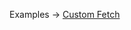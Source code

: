 <p class="ExampleLinks">Examples <span class="ExampleLinksTitleSeparator">-></span> <a href="../../examples/custom-fetch">Custom Fetch</a></p>
